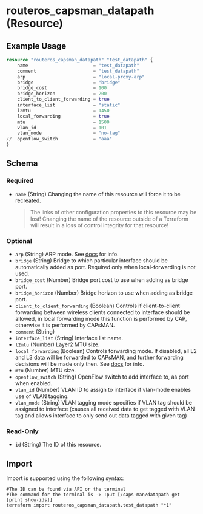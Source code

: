 # routeros_capsman_datapath (Resource)


## Example Usage
```terraform
resource "routeros_capsman_datapath" "test_datapath" {
	name                        = "test_datapath"
	comment                     = "test_datapath"
	arp                         = "local-proxy-arp"
	bridge                      = "bridge"
	bridge_cost                 = 100
	bridge_horizon              = 200
	client_to_client_forwarding = true
	interface_list              = "static"
	l2mtu                       = 1450
	local_forwarding            = true
	mtu                         = 1500
	vlan_id                     = 101
	vlan_mode                   = "no-tag"
//  openflow_switch             = "aaa"
}
```

<!-- schema generated by tfplugindocs -->
## Schema

### Required

- `name` (String) Changing the name of this resource will force it to be recreated.
	> The links of other configuration properties to this resource may be lost!
	> Changing the name of the resource outside of a Terraform will result in a loss of control integrity for that resource!

### Optional

- `arp` (String) ARP mode. See [docs](https://wiki.mikrotik.com/wiki/Manual:IP/ARP#ARP_Modes) for info.
- `bridge` (String) Bridge to which particular interface should be automatically added as port. Required only when local-forwarding is not used.
- `bridge_cost` (Number) Bridge port cost to use when adding as bridge port.
- `bridge_horizon` (Number) Bridge horizon to use when adding as bridge port.
- `client_to_client_forwarding` (Boolean) Controls if client-to-client forwarding between wireless clients connected to interface should be allowed, in local forwarding mode this function is performed by CAP, otherwise it is performed by CAPsMAN.
- `comment` (String)
- `interface_list` (String) Interface list name.
- `l2mtu` (Number) Layer2 MTU size.
- `local_forwarding` (Boolean) Controls forwarding mode. If disabled, all L2 and L3 data will be forwarded to CAPsMAN, and further forwarding decisions will be made only then. See [docs](https://wiki.mikrotik.com/wiki/Manual:CAPsMAN#Local_Forwarding_Mode) for info.
- `mtu` (Number) MTU size.
- `openflow_switch` (String) OpenFlow switch to add interface to, as port when enabled.
- `vlan_id` (Number) VLAN ID to assign to interface if vlan-mode enables use of VLAN tagging.
- `vlan_mode` (String) VLAN tagging mode specifies if VLAN tag should be assigned to interface (causes all received data to get tagged with VLAN tag and allows interface to only send out data tagged with given tag)

### Read-Only

- `id` (String) The ID of this resource.

## Import
Import is supported using the following syntax:
```shell
#The ID can be found via API or the terminal
#The command for the terminal is -> :put [/caps-man/datapath get [print show-ids]]
terraform import routeros_capsman_datapath.test_datapath "*1"
```

